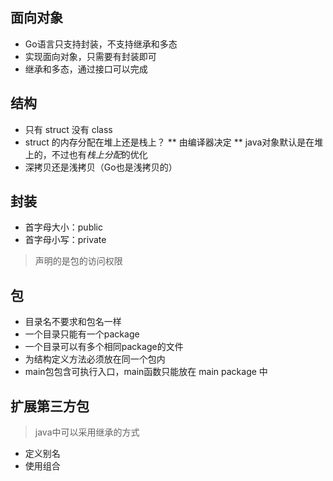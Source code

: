 ## 面向对象
* Go语言只支持封装，不支持继承和多态
* 实现面向对象，只需要有封装即可
* 继承和多态，通过接口可以完成


## 结构
* 只有 struct 没有 class
* struct 的内存分配在堆上还是栈上？
** 由编译器决定
** java对象默认是在堆上的，不过也有*栈上分配*的优化
* 深拷贝还是浅拷贝（Go也是浅拷贝的）


## 封装
* 首字母大小：public
* 首字母小写：private
> 声明的是包的访问权限

## 包
* 目录名不要求和包名一样
* 一个目录只能有一个package
* 一个目录可以有多个相同package的文件
* 为结构定义方法必须放在同一个包内
* main包包含可执行入口，main函数只能放在 main package 中

## 扩展第三方包
> java中可以采用继承的方式
* 定义别名
* 使用组合